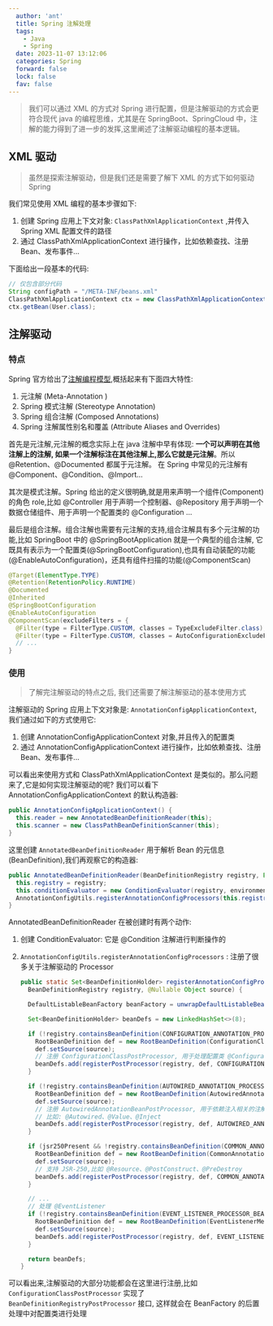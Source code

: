 ```yaml
---
  author: 'ant'
  title: Spring 注解处理
  tags:
    - Java
    - Spring
  date: 2023-11-07 13:12:06
  categories: Spring
  forward: false
  lock: false
  fav: false
---
```


> 我们可以通过 XML 的方式对 Spring 进行配置，但是注解驱动的方式会更符合现代 java 的编程思维，尤其是在 SpringBoot、SpringCloud 中，注解的能力得到了进一步的发挥,这里阐述了注解驱动编程的基本逻辑。

## XML 驱动

> 虽然是探索注解驱动，但是我们还是需要了解下 XML 的方式下如何驱动 Spring

我们常见使用 XML 编程的基本步骤如下:

1. 创建 Spring 应用上下文对象: `ClassPathXmlApplicationContext` ,并传入 Spring XML 配置文件的路径
2. 通过 ClassPathXmlApplicationContext 进行操作，比如依赖查找、注册Bean、发布事件...

下面给出一段基本的代码:

```java
// 仅包含部分代码
String configPath = "/META-INF/beans.xml"
ClassPathXmlApplicationContext ctx = new ClassPathXmlApplicationContext(configPath);
ctx.getBean(User.class);
```

## 注解驱动

### 特点

Spring 官方给出了[注解编程模型](https://github.com/spring-projects/spring-framework/wiki/Spring-Annotation-Programming-Model),概括起来有下面四大特性:

1. 元注解 (Meta-Annotation )
2. Spring 模式注解 (Stereotype Annotation)
3. Spring 组合注解 (Composed Annotations)
4. Spring 注解属性别名和覆盖 (Attribute Aliases and Overrides)

首先是元注解,元注解的概念实际上在 java 注解中早有体现: **一个可以声明在其他注解上的注解, 如果一个注解标注在其他注解上,那么它就是元注解**。所以 @Retention、@Documented 都属于元注解。 在 Spring 中常见的元注解有 @Component、@Condition、@Import...

其次是模式注解。Spring 给出的定义很明确,就是用来声明一个组件(Component)的角色 role,比如 @Controller 用于声明一个控制器、@Repository 用于声明一个数据仓储组件、用于声明一个配置类的 @Configuration ...

最后是组合注解。组合注解也需要有元注解的支持,组合注解具有多个元注解的功能,比如 SpringBoot 中的 @SpringBootApplication 就是一个典型的组合注解, 它既具有表示为一个配置类(@SpringBootConfiguration),也具有自动装配的功能(@EnableAutoConfiguration)，还具有组件扫描的功能(@ComponentScan)

  ```java
  @Target(ElementType.TYPE)
  @Retention(RetentionPolicy.RUNTIME)
  @Documented
  @Inherited
  @SpringBootConfiguration
  @EnableAutoConfiguration
  @ComponentScan(excludeFilters = {
    @Filter(type = FilterType.CUSTOM, classes = TypeExcludeFilter.class),
    @Filter(type = FilterType.CUSTOM, classes = AutoConfigurationExcludeFilter.class) }) {
    // ...
  }
  ```

### 使用

> 了解完注解驱动的特点之后, 我们还需要了解注解驱动的基本使用方式

注解驱动的 Spring 应用上下文对象是: `AnnotationConfigApplicationContext`, 我们通过如下的方式使用它:

1. 创建 AnnotationConfigApplicationContext 对象,并且传入的配置类
2. 通过 AnnotationConfigApplicationContext 进行操作，比如依赖查找、注册Bean、发布事件...

可以看出来使用方式和 ClassPathXmlApplicationContext 是类似的。那么问题来了,它是如何实现注解驱动的呢? 我们可以看下 AnnotationConfigApplicationContext 的默认构造器:

  ```java
  public AnnotationConfigApplicationContext() {
    this.reader = new AnnotatedBeanDefinitionReader(this);
    this.scanner = new ClassPathBeanDefinitionScanner(this);
  }
  ```

这里创建 `AnnotatedBeanDefinitionReader` 用于解析 Bean 的元信息(BeanDefinition),我们再观察它的构造器:

  ```java {lines: "3-4"}
  public AnnotatedBeanDefinitionReader(BeanDefinitionRegistry registry, Environment environment) {
    this.registry = registry;
    this.conditionEvaluator = new ConditionEvaluator(registry, environment, null);
    AnnotationConfigUtils.registerAnnotationConfigProcessors(this.registry);
  }
  ```

AnnotatedBeanDefinitionReader 在被创建时有两个动作:

1. 创建 ConditionEvaluator: 它是 @Condition 注解进行判断操作的
2. `AnnotationConfigUtils.registerAnnotationConfigProcessors` : 注册了很多关于注解驱动的 Processor

    ```java
    public static Set<BeanDefinitionHolder> registerAnnotationConfigProcessors(
      BeanDefinitionRegistry registry, @Nullable Object source) {

      DefaultListableBeanFactory beanFactory = unwrapDefaultListableBeanFactory(registry);

      Set<BeanDefinitionHolder> beanDefs = new LinkedHashSet<>(8);

      if (!registry.containsBeanDefinition(CONFIGURATION_ANNOTATION_PROCESSOR_BEAN_NAME)) {
        RootBeanDefinition def = new RootBeanDefinition(ConfigurationClassPostProcessor.class);
        def.setSource(source);
        // 注册 ConfigurationClassPostProcessor, 用于处理配置类 @Configuration
        beanDefs.add(registerPostProcessor(registry, def, CONFIGURATION_ANNOTATION_PROCESSOR_BEAN_NAME));
      }

      if (!registry.containsBeanDefinition(AUTOWIRED_ANNOTATION_PROCESSOR_BEAN_NAME)) {
        RootBeanDefinition def = new RootBeanDefinition(AutowiredAnnotationBeanPostProcessor.class);
        def.setSource(source);
        // 注册 AutowiredAnnotationBeanPostProcessor, 用于依赖注入相关的注解
        // 比如: @Autowired、@Value、@Inject
        beanDefs.add(registerPostProcessor(registry, def, AUTOWIRED_ANNOTATION_PROCESSOR_BEAN_NAME));
      }

      if (jsr250Present && !registry.containsBeanDefinition(COMMON_ANNOTATION_PROCESSOR_BEAN_NAME)) {
        RootBeanDefinition def = new RootBeanDefinition(CommonAnnotationBeanPostProcessor.class);
        def.setSource(source);
        // 支持 JSR-250,比如 @Resource、@PostConstruct、@PreDestroy
        beanDefs.add(registerPostProcessor(registry, def, COMMON_ANNOTATION_PROCESSOR_BEAN_NAME));
      }

      // ...
      // 处理 @EventListener
      if (!registry.containsBeanDefinition(EVENT_LISTENER_PROCESSOR_BEAN_NAME)) {
        RootBeanDefinition def = new RootBeanDefinition(EventListenerMethodProcessor.class);
        def.setSource(source);
        beanDefs.add(registerPostProcessor(registry, def, EVENT_LISTENER_PROCESSOR_BEAN_NAME));
      }

      return beanDefs;
    }
    ```

可以看出来,注解驱动的大部分功能都会在这里进行注册,比如 `ConfigurationClassPostProcessor` 实现了 `BeanDefinitionRegistryPostProcessor` 接口, 这样就会在 BeanFactory 的后置处理中对配置类进行处理
